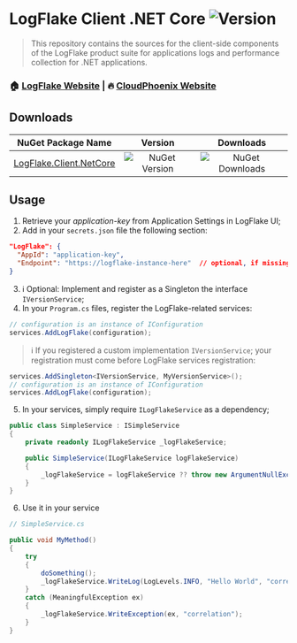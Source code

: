 # LogFlake Client .NET Core ![Version](https://img.shields.io/badge/version-1.8.1-blue.svg?cacheSeconds=2592000)

> This repository contains the sources for the client-side components of the LogFlake product suite for applications logs and performance collection for .NET applications.

### 🏠 [LogFlake Website](https://logflake.io) |  🔥 [CloudPhoenix Website](https://cloudphoenix.it)

## Downloads

|NuGet Package Name|Version|Downloads|
|:-:|:-:|:-:|
| [LogFlake.Client.NetCore](https://www.nuget.org/packages/LogFlake.Client.NetCore) | ![NuGet Version](https://img.shields.io/nuget/v/logflake.client.netcore) | ![NuGet Downloads](https://img.shields.io/nuget/dt/logflake.client.netcore) |

## Usage
1. Retrieve your _application-key_ from Application Settings in LogFlake UI;
2. Add in your `secrets.json` file the following section:
```json
"LogFlake": {
  "AppId": "application-key",
  "Endpoint": "https://logflake-instance-here"  // optional, if missing uses production endpoint
}
```
3. ℹ️ Optional: Implement and register as a Singleton the interface `IVersionService`;
4. In your `Program.cs` files, register the LogFlake-related services:
```csharp
// configuration is an instance of IConfiguration
services.AddLogFlake(configuration);
```
> ℹ️ If you registered a custom implementation `IVersionService`; your registration must come before LogFlake services registration:
```csharp
services.AddSingleton<IVersionService, MyVersionService>();
// configuration is an instance of IConfiguration
services.AddLogFlake(configuration);
```
5. In your services, simply require `ILogFlakeService` as a dependency;
```csharp
public class SimpleService : ISimpleService
{
    private readonly ILogFlakeService _logFlakeService;

    public SimpleService(ILogFlakeService logFlakeService)
    {
        _logFlakeService = logFlakeService ?? throw new ArgumentNullException(nameof(logFlakeService));
    }
}

```
6. Use it in your service
```csharp
// SimpleService.cs

public void MyMethod()
{
    try 
    {
        doSomething();
        _logFlakeService.WriteLog(LogLevels.INFO, "Hello World", "correlation");
    }
    catch (MeaningfulException ex)
    {
        _logFlakeService.WriteException(ex, "correlation");
    }
}
```
